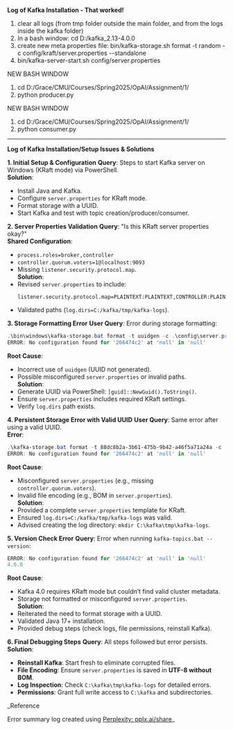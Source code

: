 **Log of Kafka Installation - That worked!**
1. clear all logs (from tmp folder outside the main folder, and from the logs inside the kafka folder) 
2. In a bash window: cd D:/kafka_2.13-4.0.0
3. create new meta properties file: bin/kafka-storage.sh format -t random -c config/kraft/server.properties --standalone
4. bin/kafka-server-start.sh config/server.properties

NEW BASH WINDOW
1. cd D:/Grace/CMU/Courses/Spring2025/OpAI/Assignment/1/
2. python producer.py

NEW BASH WINDOW
1. cd D:/Grace/CMU/Courses/Spring2025/OpAI/Assignment/1/
2. python consumer.py


------------------------------------------------------------------------------------------------------------------------------------------------------

**Log of Kafka Installation/Setup Issues & Solutions**

**1. Initial Setup & Configuration**
**Query**: Steps to start Kafka server on Windows (KRaft mode) via PowerShell.   
**Solution**:  
- Install Java and Kafka.  
- Configure `server.properties` for KRaft mode.  
- Format storage with a UUID.  
- Start Kafka and test with topic creation/producer/consumer.  


**2. Server Properties Validation**
**Query**: "Is this KRaft server properties okay?"  
**Shared Configuration**:  
- `process.roles=broker,controller`  
- `controller.quorum.voters=1@localhost:9093`  
- Missing `listener.security.protocol.map`.  
**Solution**:  
- Revised `server.properties` to include:  
  ```properties
  listener.security.protocol.map=PLAINTEXT:PLAINTEXT,CONTROLLER:PLAINTEXT
  ```
- Validated paths (`log.dirs=C:/kafka/tmp/kafka-logs`).  


**3. Storage Formatting Error**
**User Query**: Error during storage formatting:  
```powershell
.\bin\windows\kafka-storage.bat format -t uuidgen -c .\config\server.properties
ERROR: No configuration found for '266474c2' at 'null' in 'null'
```
**Root Cause**:  
- Incorrect use of `uuidgen` (UUID not generated).  
- Possible misconfigured `server.properties` or invalid paths.  
**Solution**:  
- Generate UUID via PowerShell: `[guid]::NewGuid().ToString()`.  
- Ensure `server.properties` includes required KRaft settings.  
- Verify `log.dirs` path exists.  


**4. Persistent Storage Error with Valid UUID**
**User Query**: Same error after using a valid UUID.  
**Error**:  
```powershell
.\kafka-storage.bat format -t 88dc8b2a-3b61-475b-9b42-a46f5a71a24a -c .\config\server.properties
ERROR: No configuration found for '266474c2' at 'null' in 'null'
```
**Root Cause**:  
- Misconfigured `server.properties` (e.g., missing `controller.quorum.voters`).  
- Invalid file encoding (e.g., BOM in `server.properties`).  
**Solution**:  
- Provided a complete `server.properties` template for KRaft.  
- Ensured `log.dirs=C:/kafka/tmp/kafka-logs` was valid.  
- Advised creating the log directory: `mkdir C:\kafka\tmp\kafka-logs`.  


**5. Version Check Error**
**Query**: Error when running `kafka-topics.bat --version`:  
```powershell
ERROR: No configuration found for '266474c2' at 'null' in 'null'
4.0.0
```
**Root Cause**:  
- Kafka 4.0 requires KRaft mode but couldn’t find valid cluster metadata.  
- Storage not formatted or misconfigured `server.properties`.  
**Solution**:  
- Reiterated the need to format storage with a UUID.  
- Validated Java 17+ installation.  
- Provided debug steps (check logs, file permissions, reinstall Kafka).  


**6. Final Debugging Steps**
**Query**: All steps followed but error persists.  
**Solution**:  
- **Reinstall Kafka**: Start fresh to eliminate corrupted files.  
- **File Encoding**: Ensure `server.properties` is saved in **UTF-8 without BOM**.  
- **Log Inspection**: Check `C:\kafka\tmp\kafka-logs` for detailed errors.  
- **Permissions**: Grant full write access to `C:\kafka` and subdirectories.  


_Reference

Error summary log created using [Perplexity: pplx.ai/share](https://www.perplexity.ai/search/give-me-steps-to-start-my-kafk-lEo3enZZSout2R45kLsL2A)_
